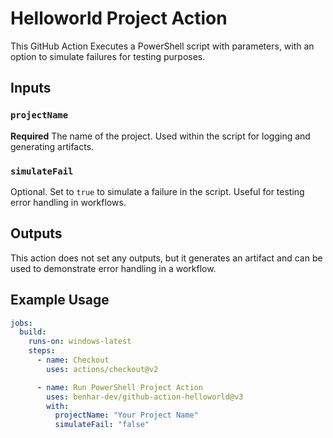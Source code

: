 # Helloworld Project Action

This GitHub Action Executes a PowerShell script with parameters, with an option to simulate failures for testing purposes.

## Inputs

### `projectName`

**Required** The name of the project. Used within the script for logging and generating artifacts.

### `simulateFail`

Optional. Set to `true` to simulate a failure in the script. Useful for testing error handling in workflows.

## Outputs

This action does not set any outputs, but it generates an artifact and can be used to demonstrate error handling in a workflow.

## Example Usage

```yaml
jobs:
  build:
    runs-on: windows-latest
    steps:
      - name: Checkout
        uses: actions/checkout@v2

      - name: Run PowerShell Project Action
        uses: benhar-dev/github-action-helloworld@v3
        with:
          projectName: "Your Project Name"
          simulateFail: "false"
```
